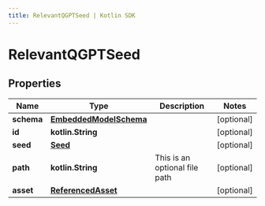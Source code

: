 ```yaml
---
title: RelevantQGPTSeed | Kotlin SDK
---
```




# RelevantQGPTSeed

## Properties
Name | Type | Description | Notes
------------ | ------------- | ------------- | -------------
**schema** | [**EmbeddedModelSchema**](EmbeddedModelSchema) |  |  [optional]
**id** | **kotlin.String** |  |  [optional]
**seed** | [**Seed**](Seed) |  |  [optional]
**path** | **kotlin.String** | This is an optional file path |  [optional]
**asset** | [**ReferencedAsset**](ReferencedAsset) |  |  [optional]




